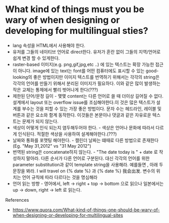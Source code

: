 # What kind of things must you be wary of when designing or developing for multilingual sties?
- lang 속성을 HTML에서 사용해야 한다.
- 유저를 그들의 네이티브 언어로 direct한다. 유저가 혼란 없이 그들의 지역/언어로 쉽게 변경 할 수 있게한다.
- raster-based 이미지(e.g. png,gif,jpg,etc ..) 에 있는 텍스트는 확장 가능한 접근이 아니다. image에 있는 text는 font를 어떤 컴퓨터에도 표시할 수 있는 good-looking의 좋은 방법이지만 이미지 텍스트를 번역하기 위해서는 각각의 string은 각각의 언어를 만들기 위해서 분리된 이미지가 필요하다. 이와 같은 많이 발생하는 작은 교체는 통제에서 빨리 벗어나게 한다(???)
- 제한된 단어/문정 길이 - 몇몇 content는 다른 언어로 쓸 때 더이상 길어질 수 없다. 설계에서 layout 또는 overflow issue를 조심해야한다.이 것은 많은 텍스트가 설계를 부수는 것을 피할 수 있는 가장 좋은 방법이다. 문자 수는 헤드라인, 레이블 및 버튼과 같은 요소와 함계 동작한다. 이것들은 본문이나 댓글과 같은 자유로운 텍스트는 문제가 되지 않는다.
- 색상이 어떻게 인식 되는지 염두해두어야 한다. - 색상은 언어나 문화에 따라서 다르게 인식된다. 적절한 색상을 사용하여 설계해야한다.(???)
- 날짜와 통화를 포맷팅 해야한다. - 캘린더 날짜는 떄때로 다른 방법으로 존재한다 (Eg. "May 31,2012" vs "31 May 2012")
- 번역된 string은 concatenate하지 않는다. - "The date today is " + date 로 작성하지 말아라.  다른 순서가 다른 언어로 구분된다. 대신 각각의 언어를 위한 parameter substitution과 같이 template string을 사용해라. 예를들면 , 아래 두 문장을 봐라. I will travel on {% date %} 과 {% date %} 我会出发. 변수의 위치는 언어 규칙에 따라 다르다는 것을 명심해라
- 언어 읽는 방향 - 영어에서, left -> right + top -> bottom 으로 읽으나 일본에서는 up -> down, right -> left 로 읽는다.

References
- https://www.quora.com/What-kind-of-things-one-should-be-wary-of-when-designing-or-developing-for-multilingual-sites
